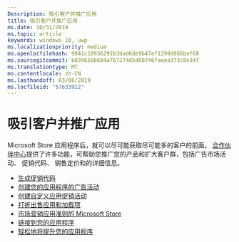 ```yaml
---
Description: 吸引客户并推广应用
title: 吸引客户并推广应用
ms.date: 10/31/2018
ms.topic: article
keywords: windows 10, uwp
ms.localizationpriority: medium
ms.openlocfilehash: 9941c18936291b3dad6de9b47ef1299d986bef68
ms.sourcegitcommit: b034650b684a767274d5d88746faeea373c8e34f
ms.translationtype: MT
ms.contentlocale: zh-CN
ms.lasthandoff: 03/06/2019
ms.locfileid: "57633912"
---
```

# <a name="attract-customers-and-promote-your-apps"></a>吸引客户并推广应用

Microsoft Store 应用程序后，就可以尽可能获取尽可能多的客户的前面。 [合作伙伴中心](https://partner.microsoft.com/dashboard)提供了许多功能，可帮助您推广您的产品和扩大客户群，包括广告市场活动、 促销代码、 销售定价和的详细信息。

-   [生成促销代码](generate-promotional-codes.md)
-   [创建您的应用程序的广告活动](create-an-ad-campaign-for-your-app.md)
-   [创建自定义应用促销活动](create-a-custom-app-promotion-campaign.md)
-   [打折出售应用和加载项](put-apps-and-add-ons-on-sale.md)
-   [市场营销应用准则的 Microsoft Store](app-marketing-guidelines.md)
-   [链接到您的应用程序](link-to-your-app.md)
-   [轻松地将提升您的应用程序](make-your-app-easier-to-promote.md)

 

 
